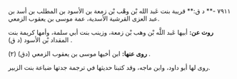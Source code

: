 ٧٩١١ -** د ق:** قريبة بنت عَبد الله بْن وهْب بْن زمعة بن الأسود بن المطلب بن أسد بن عبد العزى القرشية الأسدية، عمة موسى بن يعقوب الزمعي.

**روت عن:** أبيها عَبد اللَّه بْن وهب بْن زمعة، وزينب بنت أبي سلمة، وأمها كريمة بنت المقداد بْن الأسود (د ق) .

**روى عنها:** ابن أخيها موسى بن يعقوب الزمعي (دق) (٢) .

روى لها أبو داود، وابن ماجه، وقد كتبنا حديثها في ترجمة جدتها ضباعة بنت الزبير.